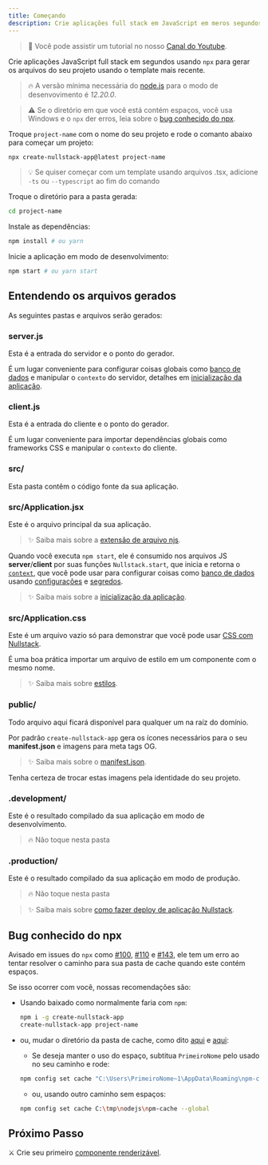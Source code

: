 ```yaml
---
title: Começando
description: Crie aplicações full stack em JavaScript em meros segundos
---
```


> 📌 Você pode assistir um tutorial no nosso [Canal do Youtube](https://www.youtube.com/watch?v=ieLVXZGXUkI&list=PL5ylYELQy1hz1tcnZcP44xRxETpH9bTUe).

Crie aplicações JavaScript full stack em segundos usando `npx` para gerar os arquivos do seu projeto usando o template mais recente.

> 🔥 A versão mínima necessária do [node.js](https://nodejs.org/pt-br/) para o modo de desenvovimento é *12.20.0*.

> ⚠ Se o diretório em que você está contém espaços, você usa Windows e o `npx` der erros, leia sobre o [bug conhecido do npx](#bug-conhecido-do-npx).

Troque `project-name` com o nome do seu projeto e rode o comanto abaixo para começar um projeto: 

```sh
npx create-nullstack-app@latest project-name
```

> 💡 Se quiser começar com um template usando arquivos .tsx, adicione `-ts` ou `--typescript` ao fim do comando

Troque o diretório para a pasta gerada:

```sh
cd project-name
```

Instale as dependências:

```sh
npm install # ou yarn
```

Inicie a aplicação em modo de desenvolvimento:

```sh
npm start # ou yarn start
```

## Entendendo os arquivos gerados

As seguintes pastas e arquivos serão gerados:

### server.js

Esta é a entrada do servidor e o ponto do gerador.

É um lugar conveniente para configurar coisas globais como [banco de dados](/pt-br/como-usar-mongodb-com-nullstack) e manipular o `contexto` do servidor, detalhes em [inicialização da aplicação](/pt-br/inicializacao-da-aplicacao).

### client.js

Esta é a entrada do cliente e o ponto do gerador.

É um lugar conveniente para importar dependências globais como frameworks CSS e manipular o `contexto` do cliente.

### src/

Esta pasta contêm o código fonte da sua aplicação.

### src/Application.jsx

Este é o arquivo principal da sua aplicação.

>✨ Saiba mais sobre a [extensão de arquivo njs](/pt-br/extensao-de-arquivo-njs "Nullstack JavaScript").

Quando você executa `npm start`, ele é consumido nos arquivos JS **server**/**client** por suas funções `Nullstack.start`, que inicia e retorna o [`context`](/pt-br/contexto), que você pode usar para configurar coisas como [banco de dados](/pt-br/como-usar-mongodb-com-nullstack) usando [configurações](/pt-br/contexto-settings) e [segredos](/pt-br/contexto-secrets).

>✨ Saiba mais sobre a [inicialização da aplicação](/pt-br/inicializacao-da-aplicacao).

### src/Application.css

Este é um arquivo vazio só para demonstrar que você pode usar [CSS com Nullstack](/pt-br/estilos).

É uma boa prática importar um arquivo de estilo em um componente com o mesmo nome.

>✨ Saiba mais sobre [estilos](/pt-br/estilos).

### public/

Todo arquivo aqui ficará disponível para qualquer um na raíz do domínio.

Por padrão `create-nullstack-app` gera os ícones necessários para o seu **manifest.json** e imagens para meta tags OG.

>✨ Saiba mais sobre o [manifest.json](/pt-br/contexto-project).

Tenha certeza de trocar estas imagens pela identidade do seu projeto.

### .development/

Este é o resultado compilado da sua aplicação em modo de desenvolvimento.

> 🔥 Não toque nesta pasta

### .production/

Este é o resultado compilado da sua aplicação em modo de produção.

> 🔥 Não toque nesta pasta

>✨ Saiba mais sobre [como fazer deploy de aplicação Nullstack](/pt-br/como-fazer-deploy-de-aplicacao-nullstack).

## Bug conhecido do npx

Avisado em issues do `npx` como [#100](https://github.com/zkat/npx/issues/100), [#110](https://github.com/zkat/npx/issues/110) e [#143](https://github.com/zkat/npx/issues/146), ele tem um erro ao tentar resolver o caminho para sua pasta de cache quando este contém espaços.

Se isso ocorrer com você, nossas recomendações são:

- Usando baixado como normalmente faria com `npm`:
  ```sh
  npm i -g create-nullstack-app
  create-nullstack-app project-name
  ```

- ou, mudar o diretório da pasta de cache, como dito [aqui](https://github.com/zkat/npx/issues/146#issuecomment-384016791) e [aqui](https://github.com/zkat/npx/issues/146#issuecomment-384019497):

  - Se deseja manter o uso do espaço, subtitua `PrimeiroNome` pelo usado no seu caminho e rode:
  ```sh
  npm config set cache "C:\Users\PrimeiroNome~1\AppData\Roaming\npm-cache" --global
  ```

  - ou, usando outro caminho sem espaços:
  ```sh
  npm config set cache C:\tmp\nodejs\npm-cache --global
  ```

## Próximo Passo

⚔ Crie seu primeiro [componente renderizável](/pt-br/componentes-renderizaveis).

